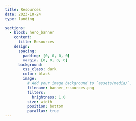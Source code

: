 ```yaml
---
title: Resources
date: 2023-10-24
type: landing

sections:
  - block: hero_banner
    content:
      title: Resources
    design:
      spacing:
        padding: [0, 0, 0, 0]
        margin: [0, 0, 0, 0]
      background:
        css_class: dark
        color: black
        image:
          # Add your image background to `assets/media/`.
          filename: banner_resources.png
          filters:
            brightness: 1.0
          size: width
          position: bottom
          parallax: true
---
```



